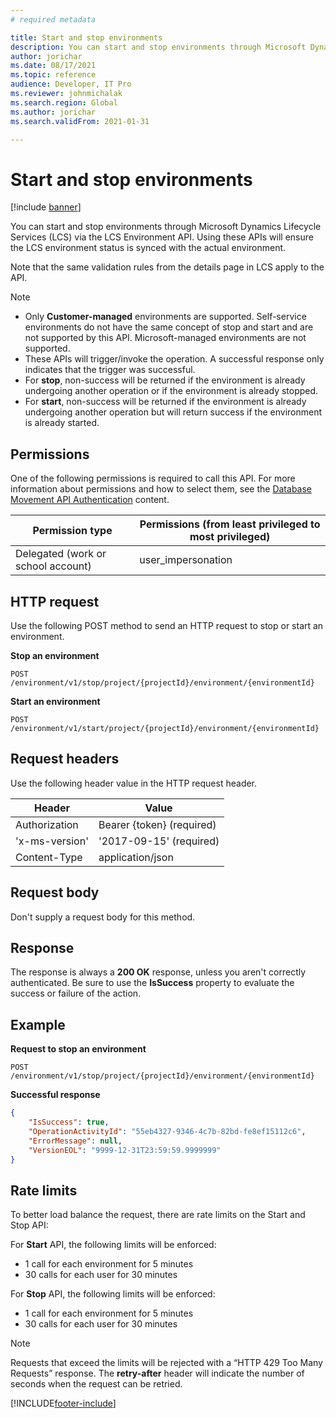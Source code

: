```yaml
---
# required metadata

title: Start and stop environments
description: You can start and stop environments through Microsoft Dynamics Lifecycle Services (LCS) via the LCS Environment API.
author: jorichar
ms.date: 08/17/2021
ms.topic: reference
audience: Developer, IT Pro
ms.reviewer: johnmichalak
ms.search.region: Global
ms.author: jorichar
ms.search.validFrom: 2021-01-31

---
```


# Start and stop environments

[!include [banner](../../../includes/banner.md)]

You can start and stop environments through Microsoft Dynamics Lifecycle Services (LCS) via the LCS Environment API. Using these APIs will ensure the LCS environment status is synced with the actual environment. 

Note that the same validation rules from the details page in LCS apply to the API.

> [!NOTE]
> - Only **Customer-managed** environments are supported. Self-service environments do not have the same concept of stop and start and are not supported by this API. Microsoft-managed environments are not supported.
> - These APIs will trigger/invoke the operation. A successful response only indicates that the trigger was successful.
> - For **stop**, non-success will be returned if the environment is already undergoing another operation or if the environment is already stopped.
> - For **start**, non-success will be returned if the environment is already undergoing another operation but will return success if the environment is already started.


## Permissions

One of the following permissions is required to call this API. For more information about permissions and how to select them, see the [Database Movement API Authentication](../../../database/api/dbmovement-api-authentication.md) content.

| Permission type                    | Permissions (from least privileged to most privileged) |
|------------------------------------|--------------------------------------------------------|
| Delegated (work or school account) | user\_impersonation                                    |

## HTTP request

Use the following POST method to send an HTTP request to stop or start an environment. 

**Stop an environment**
<!-- { "blockType": "ignored" } -->
```http
POST /environment/v1/stop/project/{projectId}/environment/{environmentId}
```
**Start an environment**
```http
POST /environment/v1/start/project/{projectId}/environment/{environmentId}
```

## Request headers

Use the following header value in the HTTP request header. 

| Header         | Value                     |
|----------------|---------------------------|
| Authorization  | Bearer {token} (required) |
| 'x-ms-version' | '2017-09-15' (required)   |
| Content-Type   | application/json          |

## Request body

Don't supply a request body for this method.

## Response

The response is always a **200 OK** response, unless you aren't correctly authenticated. Be sure to use the **IsSuccess** property to evaluate the success or failure of the action.

## Example

**Request to stop an environment**
```http
POST /environment/v1/stop/project/{projectId}/environment/{environmentId}
```

**Successful response**
```json
{
    "IsSuccess": true,
    "OperationActivityId": "55eb4327-9346-4c7b-82bd-fe8ef15112c6",
    "ErrorMessage": null,
    "VersionEOL": "9999-12-31T23:59:59.9999999"
}
```
## Rate limits

To better load balance the request, there are rate limits on the Start and Stop API: 

For **Start** API, the following limits will be enforced:

 * 1 call for each environment for 5 minutes
 * 30 calls for each user for 30 minutes
                
For **Stop** API, the following limits will be enforced:

 * 1 call for each environment for 5 minutes
 * 30 calls for each user for 30 minutes

> [!NOTE]
> Requests that exceed the limits will be rejected with a “HTTP 429 Too Many Requests” response. The **retry-after** header will indicate the number of seconds when the request can be retried.


[!INCLUDE[footer-include](../../../../../includes/footer-banner.md)]
